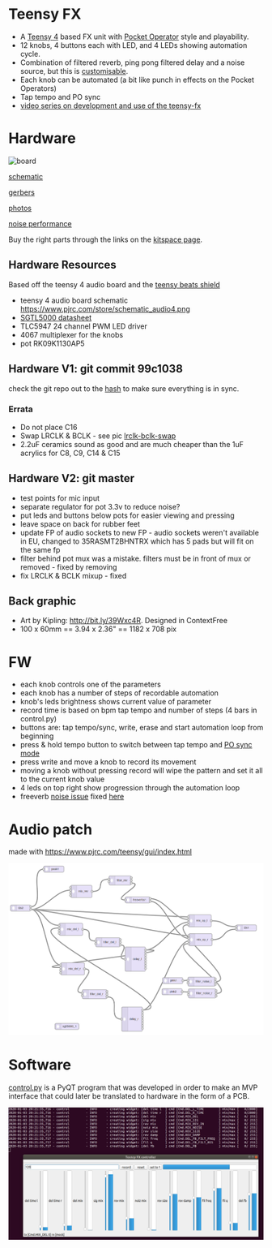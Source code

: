 # Teensy FX

* A [Teensy 4](https://www.pjrc.com/teensy-4-0/) based FX unit with [Pocket Operator](https://teenage.engineering/products/po) style and playability.
* 12 knobs, 4 buttons each with LED, and 4 LEDs showing automation cycle.
* Combination of filtered reverb, ping pong filtered delay and a noise source, but this is [customisable](#Audio-patch).
* Each knob can be automated (a bit like punch in effects on the Pocket Operators)
* Tap tempo and PO sync
* [video series on development and use of the teensy-fx](https://www.youtube.com/playlist?list=PLmcDgdDpcaPg4DthWWuq7HqhB-hiN_gUg)

# Hardware

![board](hardware/board.png)

[schematic](hardware/schematic.pdf)

[gerbers](hardware/teensy-fx-2020-02-10-fab.zip)

[photos](https://photos.app.goo.gl/ELiSmwA5KhBPN7PL9)

[noise performance](docs/noise.md)

Buy the right parts through the links on the [kitspace page](https://kitspace.org/boards/github.com/mattvenn/teensy-audio-fx).

## Hardware Resources

Based off the teensy 4 audio board and the [teensy beats shield](https://hackaday.io/project/161127-teensy-beats-shield)

* teensy 4 audio board schematic https://www.pjrc.com/store/schematic_audio4.png
* [SGTL5000 datasheet](https://static6.arrow.com/aropdfconversion/d5e3ddfdb01ac7d0ee29dd23626c23e0eb18a14a/1931605559406471sgtl5000.pdf)
* TLC5947 24 channel PWM LED driver
* 4067 multiplexer for the knobs
* pot RK09K1130AP5

## Hardware V1: git commit 99c1038

check the git repo out to the [hash](https://github.com/mattvenn/teensy-audio-fx/tree/99c1038) to make sure everything is in sync.

### Errata

* Do not place C16
* Swap LRCLK & BCLK - see pic [lrclk-bclk-swap](docs/lrclk-bclk-swap.png)
* 2.2uF ceramics sound as good and are much cheaper than the 1uF acrylics for C8, C9, C14 & C15

## Hardware V2: git master

* test points for mic input
* separate regulator for pot 3.3v to reduce noise?
* put leds and buttons below pots for easier viewing and pressing
* leave space on back for rubber feet
* update FP of audio sockets to new FP - audio sockets weren't available in EU, changed to 35RASMT2BHNTRX which has 5 pads but will fit on the same fp
* filter behind pot mux was a mistake. filters must be in front of mux or removed - fixed by removing
* fix LRCLK & BCLK mixup - fixed

## Back graphic

* Art by Kipling: http://bit.ly/39Wxc4R. Designed in ContextFree
* 100 x 60mm == 3.94 x 2.36" == 1182 x 708 pix

# FW

* each knob controls one of the parameters
* each knob has a number of steps of recordable automation
* knob's leds brightness shows current value of parameter
* record time is based on bpm tap tempo and number of steps (4 bars in control.py)
* buttons are: tap tempo/sync, write, erase and start automation loop from beginning
* press & hold tempo button to switch between tap tempo and [PO sync mode](docs/PO_sync_mode.md)
* press write and move a knob to record its movement
* moving a knob without pressing record will wipe the pattern and set it all to the current knob value
* 4 leds on top right show progression through the automation loop
* freeverb [noise issue](https://forum.pjrc.com/threads/57046-Freeverb-with-low-input-levels-gt-noise-and-wierd-oscillating-quot-tone-quot) fixed [here](https://github.com/PaulStoffregen/Audio/pull/357)

# Audio patch

made with https://www.pjrc.com/teensy/gui/index.html

![patch](docs/patch.png)

# Software

[control.py](control.py) is a PyQT program that was developed in order to make an MVP
interface that could later be translated to hardware in the form of a PCB.

![gui](docs/gui.png)
